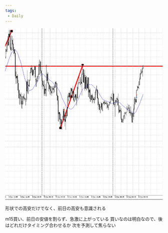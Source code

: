 ```yaml
---
tags:
 - Daily
---
```

![](../image/Pasted%20image%2020241206192253.png)

形状での高安だけでなく、前日の高安も意識される

m15買い、前日の安値を割らず、急激に上がっている
買いなのは明白なので、後はどれだけタイミング合わせるか
次を予測して焦らない
